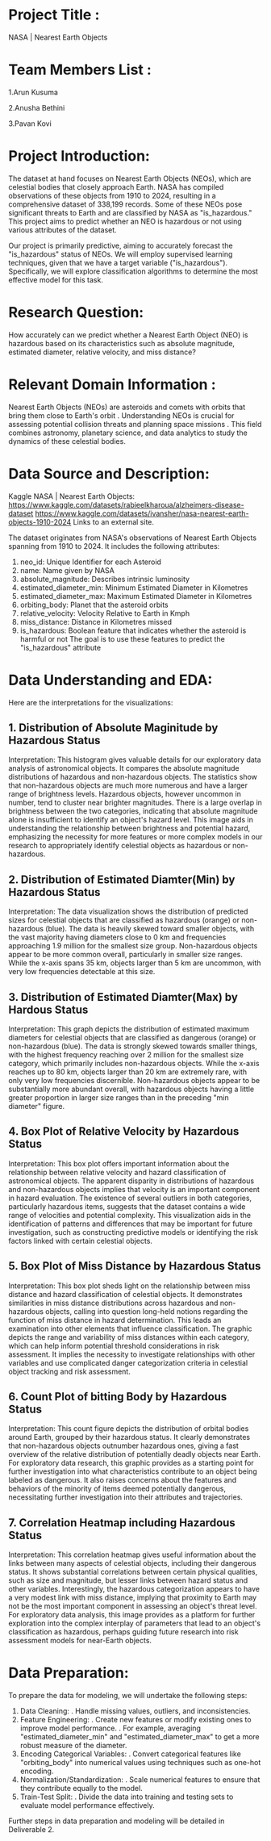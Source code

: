 # Project Title :
NASA | Nearest Earth Objects

# Team Members List :

1.Arun Kusuma

2.Anusha Bethini

3.Pavan Kovi

# Project Introduction:
The dataset at hand focuses on Nearest Earth Objects (NEOs), which are celestial bodies that closely approach Earth. NASA has compiled observations of these objects from 1910 to 2024, resulting in a comprehensive dataset of 338,199 records. Some of these NEOs pose significant threats to Earth and are classified by NASA as "is_hazardous." This project aims to predict whether an NEO is hazardous or not using various attributes of the dataset.

Our project is primarily predictive, aiming to accurately forecast the "is_hazardous" status of NEOs. We will employ supervised learning techniques, given that we have a target variable ("is_hazardous"). Specifically, we will explore classification algorithms to determine the most effective model for this task.

# Research Question:

How accurately can we predict whether a Nearest Earth Object (NEO) is hazardous based on its characteristics such as absolute magnitude, estimated diameter, relative velocity, and miss distance?

# Relevant Domain Information :
Nearest Earth Objects (NEOs) are asteroids and comets with orbits that bring them close to Earth's orbit .
Understanding NEOs is crucial for assessing potential collision threats and planning space missions .
This field combines astronomy, planetary science, and data analytics to study the dynamics of these celestial bodies.

# Data Source and Description:
Kaggle NASA | Nearest Earth Objects: https://www.kaggle.com/datasets/rabieelkharoua/alzheimers-disease-dataset https://www.kaggle.com/datasets/ivansher/nasa-nearest-earth-objects-1910-2024 Links to an external site.

The dataset originates from NASA's observations of Nearest Earth Objects spanning from 1910 to 2024. It includes the following attributes:

1. neo_id: Unique Identifier for each Asteroid
2. name: Name given by NASA
3. absolute_magnitude: Describes intrinsic luminosity
4. estimated_diameter_min: Minimum Estimated Diameter in Kilometres
5. estimated_diameter_max: Maximum Estimated Diameter in Kilometres
6. orbiting_body: Planet that the asteroid orbits
7. relative_velocity: Velocity Relative to Earth in Kmph
8. miss_distance: Distance in Kilometres missed
9. is_hazardous: Boolean feature that indicates whether the asteroid is harmful or not
  The goal is to use these features to predict the "is_hazardous" attribute
# Data Understanding and EDA:
Here are the interpretations for the visualizations:

## 1. Distribution of Absolute Maginitude by Hazardous Status
Interpretation: This histogram gives valuable details for our exploratory data analysis of astronomical objects. It compares the absolute magnitude distributions of hazardous and non-hazardous objects. The statistics show that non-hazardous objects are much more numerous and have a larger range of brightness levels. Hazardous objects, however uncommon in number, tend to cluster near brighter magnitudes. There is a large overlap in brightness between the two categories, indicating that absolute magnitude alone is insufficient to identify an object's hazard level. This image aids in understanding the relationship between brightness and potential hazard, emphasizing the necessity for more features or more complex models in our research to appropriately identify celestial objects as hazardous or non-hazardous.


## 2. Distribution of Estimated Diamter(Min) by Hazardous Status
Interpretation: The data visualization shows the distribution of predicted sizes for celestial objects that are classified as hazardous (orange) or non-hazardous (blue). The data is heavily skewed toward smaller objects, with the vast majority having diameters close to 0 km and frequencies approaching 1.9 million for the smallest size group. Non-hazardous objects appear to be more common overall, particularly in smaller size ranges. While the x-axis spans 35 km, objects larger than 5 km are uncommon, with very low frequencies detectable at this size.


## 3. Distribution of Estimated Diamter(Max) by Hardous Status
Interpretation: This graph depicts the distribution of estimated maximum diameters for celestial objects that are classified as dangerous (orange) or non-hazardous (blue). The data is strongly skewed towards smaller things, with the highest frequency reaching over 2 million for the smallest size category, which primarily includes non-hazardous objects. While the x-axis reaches up to 80 km, objects larger than 20 km are extremely rare, with only very low frequencies discernible. Non-hazardous objects appear to be substantially more abundant overall, with hazardous objects having a little greater proportion in larger size ranges than in the preceding "min diameter" figure.


## 4. Box Plot of Relative Velocity by Hazardous Status
Interpretation: This box plot offers important information about the relationship between relative velocity and hazard classification of astronomical objects. The apparent disparity in distributions of hazardous and non-hazardous objects implies that velocity is an important component in hazard evaluation. The existence of several outliers in both categories, particularly hazardous items, suggests that the dataset contains a wide range of velocities and potential complexity. This visualization aids in the identification of patterns and differences that may be important for future investigation, such as constructing predictive models or identifying the risk factors linked with certain celestial objects.


## 5. Box Plot of Miss Distance by Hazardous Status
Interpretation: This box plot sheds light on the relationship between miss distance and hazard classification of celestial objects. It demonstrates similarities in miss distance distributions across hazardous and non-hazardous objects, calling into question long-held notions regarding the function of miss distance in hazard determination. This leads an examination into other elements that influence classification. The graphic depicts the range and variability of miss distances within each category, which can help inform potential threshold considerations in risk assessment. It implies the necessity to investigate relationships with other variables and use complicated danger categorization criteria in celestial object tracking and risk assessment.


## 6. Count Plot of bitting Body by Hazardous Status
Interpretation: This count figure depicts the distribution of orbital bodies around Earth, grouped by their hazardous status. It clearly demonstrates that non-hazardous objects outnumber hazardous ones, giving a fast overview of the relative distribution of potentially deadly objects near Earth. For exploratory data research, this graphic provides as a starting point for further investigation into what characteristics contribute to an object being labeled as dangerous. It also raises concerns about the features and behaviors of the minority of items deemed potentially dangerous, necessitating further investigation into their attributes and trajectories.


## 7. Correlation Heatmap including Hazardous Status
Interpretation: This correlation heatmap gives useful information about the links between many aspects of celestial objects, including their dangerous status. It shows substantial correlations between certain physical qualities, such as size and magnitude, but lesser links between hazard status and other variables. Interestingly, the hazardous categorization appears to have a very modest link with miss distance, implying that proximity to Earth may not be the most important component in assessing an object's threat level. For exploratory data analysis, this image provides as a platform for further exploration into the complex interplay of parameters that lead to an object's classification as hazardous, perhaps guiding future research into risk assessment models for near-Earth objects.


# Data Preparation:
To prepare the data for modeling, we will undertake the following steps:

1. Data Cleaning:
.  Handle missing values, outliers, and inconsistencies.
2. Feature Engineering:
. Create new features or modify existing ones to improve model performance.
.  For example, averaging "estimated_diameter_min" and "estimated_diameter_max" to get a more robust measure of the diameter.
3. Encoding Categorical Variables:
. Convert categorical features like "orbiting_body" into numerical values using techniques such as one-hot encoding.
4. Normalization/Standardization:
. Scale numerical features to ensure that they contribute equally to the model.
5. Train-Test Split:
.  Divide the data into training and testing sets to evaluate model performance effectively.

Further steps in data preparation and modeling will be detailed in Deliverable 2.
